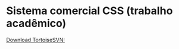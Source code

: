 # **Sistema comercial CSS (trabalho acadêmico)**

[Download TortoiseSVN:](http://c3sl.dl.osdn.jp/storage/g/t/to/tortoisesvn/1.10.1/Application/TortoiseSVN-1.10.1.28295-x64-svn-1.10.2.msi)
